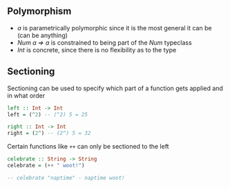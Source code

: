 ## Polymorphism
- *a* is parametrically polymorphic since it is the most general it can be (can be anything)
- *Num a => a* is constrained to being part of the *Num* typeclass
- *Int* is concrete, since there is no flexibility as to the type

## Sectioning
Sectioning can be used to specify which part of a function gets applied and in what order

```hs
left :: Int -> Int
left = (^2) -- (^2) 5 = 25

right :: Int -> Int
right = (2^) -- (2^) 5 = 32
```

Certain functions like `++` can only be sectioned to the left
```hs
celebrate :: String -> String
celebrate = (++ " woot!")

-- celebrate "naptime" - naptime woot!
